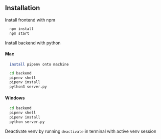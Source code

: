 
## Installation

Install frontend with npm

```bash
  npm install
  npm start
```
    
Install backend with python

#### Mac
```bash
  install pipenv onto machine

  cd backend
  pipenv shell
  pipenv install
  python3 server.py
```

#### Windows
```bash
  cd backend
  pipenv shell
  pipenv install
  python server.py
```

Deactivate venv by running `deactivate` in terminal with active venv session

